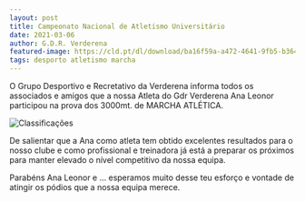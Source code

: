 ```yaml
---
layout: post
title: Campeonato Nacional de Atletismo Universitário
date: 2021-03-06
author: G.D.R. Verderena
featured-image: https://cld.pt/dl/download/ba16f59a-a472-4641-9fb5-b364961fee66/CNU.jpeg?download=true
tags: desporto atletismo marcha
---
```

O Grupo Desportivo e Recretativo da Verderena informa todos os associados e amigos que a nossa Atleta do Gdr Verderena Ana Leonor participou na prova dos 3000mt. de MARCHA ATLÉTICA.

![Classificações](https://cld.pt/dl/download/af9e777f-f9a2-4402-a52a-dc0c5334bbef/Classificacoes_CNU.jpeg?download=true)

De salientar que a Ana como atleta tem obtido excelentes resultados para o nosso clube e como profissional e treinadora já está a preparar os próximos para manter elevado o nível competitivo da nossa equipa.

Parabéns Ana Leonor e ... esperamos muito desse teu esforço e vontade de atingir os pódios que a nossa equipa merece.
